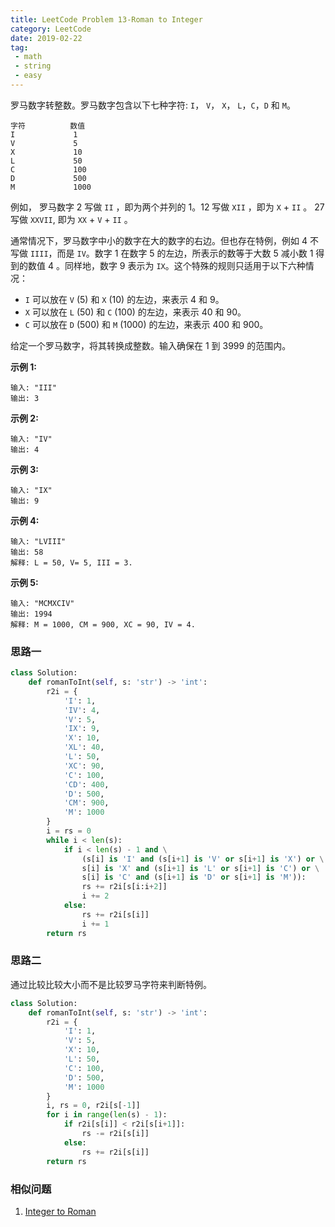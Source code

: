 ```yaml
---
title: LeetCode Problem 13-Roman to Integer
category: LeetCode
date: 2019-02-22
tag:
 - math
 - string
 - easy
---
```


罗马数字转整数。罗马数字包含以下七种字符: `I`， `V`， `X`， `L`，`C`，`D` 和 `M`。

```
字符          数值
I             1
V             5
X             10
L             50
C             100
D             500
M             1000
```

例如， 罗马数字 2 写做 `II` ，即为两个并列的 1。12 写做 `XII` ，即为 `X` + `II` 。 27 写做  `XXVII`, 即为 `XX` + `V` + `II` 。

通常情况下，罗马数字中小的数字在大的数字的右边。但也存在特例，例如 4 不写做 `IIII`，而是 `IV`。数字 1 在数字 5 的左边，所表示的数等于大数 5 减小数 1 得到的数值 4 。同样地，数字 9 表示为 `IX`。这个特殊的规则只适用于以下六种情况：

- `I` 可以放在 `V` (5) 和 `X` (10) 的左边，来表示 4 和 9。
- `X` 可以放在 `L` (50) 和 `C` (100) 的左边，来表示 40 和 90。 
- `C` 可以放在 `D` (500) 和 `M` (1000) 的左边，来表示 400 和 900。

给定一个罗马数字，将其转换成整数。输入确保在 1 到 3999 的范围内。

**示例 1:**

```
输入: "III"
输出: 3
```

**示例 2:**

```
输入: "IV"
输出: 4
```

**示例 3:**

```
输入: "IX"
输出: 9
```

**示例 4:**

```
输入: "LVIII"
输出: 58
解释: L = 50, V= 5, III = 3.
```

**示例 5:**

```
输入: "MCMXCIV"
输出: 1994
解释: M = 1000, CM = 900, XC = 90, IV = 4.
```

### 思路一

```python
class Solution:
    def romanToInt(self, s: 'str') -> 'int':
        r2i = {
            'I': 1,
            'IV': 4,
            'V': 5,
            'IX': 9,
            'X': 10,
            'XL': 40,
            'L': 50,
            'XC': 90,
            'C': 100,
            'CD': 400,
            'D': 500,
            'CM': 900,
            'M': 1000
        }
        i = rs = 0
        while i < len(s):
            if i < len(s) - 1 and \
                (s[i] is 'I' and (s[i+1] is 'V' or s[i+1] is 'X') or \
                s[i] is 'X' and (s[i+1] is 'L' or s[i+1] is 'C') or \
                s[i] is 'C' and (s[i+1] is 'D' or s[i+1] is 'M')):
                rs += r2i[s[i:i+2]]
                i += 2
            else:
                rs += r2i[s[i]]
                i += 1
        return rs
```

### 思路二

通过比较比较大小而不是比较罗马字符来判断特例。

```python
class Solution:
    def romanToInt(self, s: 'str') -> 'int':
        r2i = {
            'I': 1,
            'V': 5,
            'X': 10,
            'L': 50,
            'C': 100,
            'D': 500,
            'M': 1000
        }
        i, rs = 0, r2i[s[-1]]
        for i in range(len(s) - 1):
            if r2i[s[i]] < r2i[s[i+1]]:
                rs -= r2i[s[i]]
            else:
                rs += r2i[s[i]]
        return rs
```

### 相似问题

1. [Integer to Roman](https://wendellgul.github.io/leetcode/2019/02/22/LeetCode-Problem-12-Integer-to-Roman/)